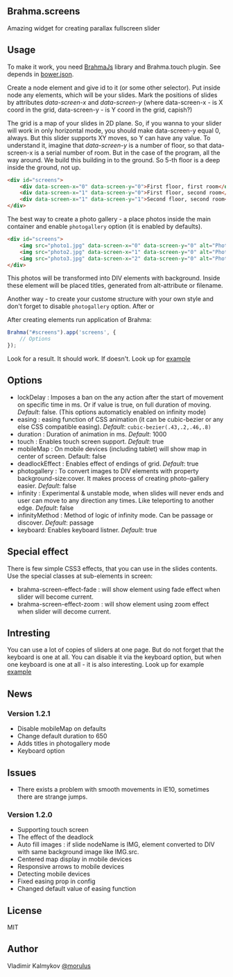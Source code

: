 Brahma.screens
--
Amazing widget for creating parallax fullscreen slider

## Usage
To make it work, you need [BrahmaJs](http://morulus.github.io/brahma/) library and Brahma.touch plugin. See depends in [bower.json](https://github.com/morulus/brahma.screens/blob/gh-pages/bower.json).

Create a node element and give id to it (or some other selector). Put inside node any elements, which will be your slides. 
Mark the positions of slides by attributes _data-screen-x_ and _data-screen-y_ (where data-screen-x - is X coord in the grid, data-screen-y - is Y coord in the grid, capish?)

The grid is a map of your slides in 2D plane. So, if you wanna to your slider will work in only horizontal mode, you should make data-screen-y equal 0, always. But this slider supports XY moves, so Y can have any value. To understand it, imagine that _data-screen-y_ is a number of floor, so that data-screen-x is a serial number of room. But in the case of the program, all the way around. We build this building in to the ground. So 5-th floor is a deep inside the ground, not up.
```html
<div id="screens">
	<div data-screen-x="0" data-screen-y="0">First floor, first room</div>
	<div data-screen-x="1" data-screen-y="0">First floor, second room</div>
	<div data-screen-x="1" data-screen-y="1">Second floor, second room</div>
</div>
```

The best way to create a photo gallery - a place photos inside the main container and enable `photogallery` option (it is enabled by defaults). 
```html
<div id="screens">
	<img src="photo1.jpg" data-screen-x="0" data-screen-y="0" alt="Photo 1" />
	<img src="photo2.jpg" data-screen-x="1" data-screen-y="0" alt="Photo 2" />
	<img src="photo3.jpg" data-screen-x="2" data-screen-y="0" alt="Photo 3" />
</div>
```
This photos will be transformed into DIV elements with background. Inside these element will be placed titles, generated from alt-attribute or filename.

Another way - to create your custome structure with your own style and don't forget to disable `photogallery` option. After or 

After creating elements run application of Brahma:
```javascript
Brahma("#screens").app('screens', {
	// Options
});
```

Look for a result. It should work.
If doesn't. Look up for [example](http://morulus.github.io/brahma.screens/)

## Options
- lockDelay : Imposes a ban on the any action after the start of movement on specific time in ms. Or if value is true, on full duration of moving. _Default_: false. (This options automaticly enabled on infinity mode)
- easing : easing function of CSS animation (it can be cubic-bezier or any else CSS compatible easing). _Default_: `cubic-bezier(.43,.2,.46,.8)`
- duration : Duration of animation in ms. _Default_: 1000
- touch : Enables touch screen support. _Default_: true
- mobileMap : On mobile devices (including tablet) will show map in center of screen. Default: false
- deadlockEffect : Enables effect of endings of grid. _Default_: true
- photogallery : To convert images to DIV elements with property background-size:cover. It makes process of creating photo-gallery easier. _Default_: false
- infinity : Experimental & unstable mode, when slides will never ends and user can move to any direction any times. Like teleporting to another edge. _Default_: false
- infinityMethod : Method of logic of infinity mode. Can be passage or discover. _Default_: passage
- keyboard: Enables keyboard listner. _Default_: true

## Special effect
There is few simple CSS3 effects, that you can use in the slides contents. Use the special classes at sub-elements in screen:
- brahma-screen-effect-fade : will show element using fade effect when slider will become current.
- brahma-screen-effect-zoom : will show element using zoom effect when slider will decome current.

## Intresting
You can use a lot of copies of sliders at one page. But do not forget that the keyboard is one at all. You can disable it via the keyboard option, but when one keyboard is one at all - it is also interesting. Look up for example [example](http://morulus.github.io/brahma.screens/several.html)


## News
### Version 1.2.1
- Disable mobileMap on defaults
- Change default duration to 650
- Adds titles in photogallery mode
- Keyboard option

## Issues
- There exists a problem with smooth movements in IE10, sometimes there are strange jumps.

### Version 1.2.0
- Supporting touch screen
- The effect of the deadlock
- Auto fill images : if slide nodeName is IMG, element converted to DIV with same background image like IMG.src.
- Centered map display in mobile devices
- Responsive arrows to mobile devices
- Detecting mobile devices
- Fixed easing prop in config
- Changed default value of easing function

## License
MIT

## Author
Vladimir Kalmykov [@morulus](https://github.com/morulus/)

